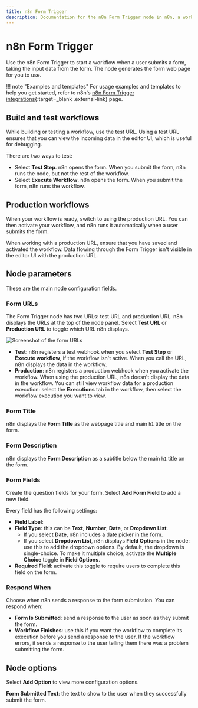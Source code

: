 ```yaml
---
title: n8n Form Trigger
description: Documentation for the n8n Form Trigger node in n8n, a workflow automation platform. Includes guidance on usage, and links to examples.
---
```


# n8n Form Trigger

Use the n8n Form Trigger to start a workflow when a user submits a form, taking the input data from the form. The node generates the form web page for you to use.

!!! note "Examples and templates"
	For usage examples and templates to help you get started, refer to n8n's [n8n Form Trigger integrations](https://n8n.io/integrations/n8n-form-trigger/){:target=_blank .external-link} page.


## Build and test workflows

While building or testing a workflow, use the test URL. Using a test URL ensures that you can view the incoming data in the editor UI, which is useful for debugging. 

There are two ways to test:

* Select **Test Step**. n8n opens the form. When you submit the form, n8n runs the node, but not the rest of the workflow.
* Select **Execute Workflow**. n8n opens the form. When you submit the form, n8n runs the workflow.

## Production workflows

When your workflow is ready, switch to using the production URL. You can then activate your workflow, and n8n runs it automatically when a user submits the form.

When working with a production URL, ensure that you have saved and activated the workflow. Data flowing through the Form Trigger isn't visible in the editor UI with the production URL.

## Node parameters

These are the main node configuration fields.

### Form URLs

The Form Trigger node has two URLs: test URL and production URL. n8n displays the URLs at the top of the node panel. Select **Test URL** or **Production URL** to toggle which URL n8n displays.

![Screenshot of the form URLs](/_images/integrations/builtin/core-nodes/form-trigger/form-urls.png)

* **Test**: n8n registers a test webhook when you select **Test Step** or **Execute workflow**, if the workflow isn't active. When you call the URL, n8n displays the data in the workflow.
* **Production**: n8n registers a production webhook when you activate the workflow. When using the production URL, n8n doesn't display the data in the workflow. You can still view workflow data for a production execution: select the **Executions** tab in the workflow, then select the workflow execution you want to view.

### Form Title

n8n displays the **Form Title** as the webpage title and main `h1` title on the form.

### Form Description

n8n displays the **Form Description** as a subtitle below the main `h1` title on the form.

### Form Fields

Create the question fields for your form. Select **Add Form Field** to add a new field.

Every field has the following settings:

* **Field Label**: 
* **Field Type**: this can be **Text**, **Number**, **Date**, or **Dropdown List**. 
	* If you select **Date**, n8n includes a date picker in the form.
	* If you select **Dropdown List**, n8n displays **Field Options** in the node: use this to add the dropdown options. By default, the dropdown is single-choice. To make it multiple choice, activate the **Multiple Choice** toggle in **Field Options**.
* **Required Field**: activate this toggle to require users to complete this field on the form.

### Respond When

Choose when n8n sends a response to the form submission. You can respond when:

* **Form Is Submitted**: send a response to the user as soon as they submit the form.
* **Workflow Finishes**: use this if you want the workflow to complete its execution before you send a response to the user. If the workflow errors, it sends a response to the user telling them there was a problem submitting the form.

## Node options

Select **Add Option** to view more configuration options.

**Form Submitted Text**: the text to show to the user when they successfully submit the form.
